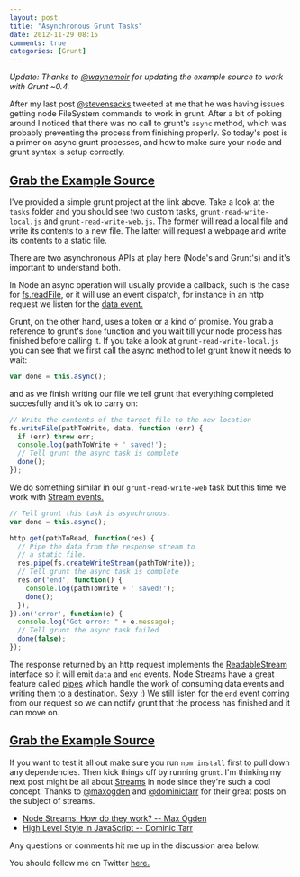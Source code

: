 ```yaml
---
layout: post
title: "Asynchronous Grunt Tasks"
date: 2012-11-29 08:15
comments: true
categories: [Grunt]
---
```


*Update: Thanks to [@waynemoir](https://twitter.com/waynemoir) for updating the example source to work with Grunt ~0.4.*

After my last post [@stevensacks](https://twitter.com/stevensacks) tweeted at me that he was having issues getting node FileSystem commands to work in grunt. After a bit of poking around I noticed that there was no call to grunt's `async` method, which was probably preventing the process from finishing properly. So today's post is a primer on async grunt processes, and how to make sure your node and grunt syntax is setup correctly.

<!--more-->

## [Grab the Example Source](https://github.com/robdodson/async-grunt-tasks)

I've provided a simple grunt project at the link above. Take a look at the `tasks` folder and you should see two custom tasks, `grunt-read-write-local.js` and `grunt-read-write-web.js`. The former will read a local file and write its contents to a new file. The latter will request a webpage and write its contents to a static file.

There are two asynchronous APIs at play here (Node's and Grunt's) and it's important to understand both.

In Node an async operation will usually provide a callback, such is the case for [fs.readFile](http://nodejs.org/api/fs.html#fs_fs_readfile_filename_encoding_callback), or it will use an event dispatch, for instance in an http request we listen for the [data event.](http://nodejs.org/api/http.html#http_event_data)

Grunt, on the other hand, uses a token or a kind of promise. You grab a reference to grunt's `done` function and you wait till your node process has finished before calling it. If you take a look at `grunt-read-write-local.js` you can see that we first call the async method to let grunt know it needs to wait:

``` js tasks/grunt-read-write-local.js
var done = this.async();
```

and as we finish writing our file we tell grunt that everything completed succesfully and it's ok to carry on:

``` js tasks/grunt-read-write-local.js
// Write the contents of the target file to the new location
fs.writeFile(pathToWrite, data, function (err) {
  if (err) throw err;
  console.log(pathToWrite + ' saved!');
  // Tell grunt the async task is complete
  done();
});
```

We do something similar in our `grunt-read-write-web` task but this time we work with [Stream events.](http://nodejs.org/api/stream.html#stream_stream)

``` js tasks/grunt-read-write-web.js
// Tell grunt this task is asynchronous.
var done = this.async();

http.get(pathToRead, function(res) {
  // Pipe the data from the response stream to
  // a static file.
  res.pipe(fs.createWriteStream(pathToWrite));
  // Tell grunt the async task is complete
  res.on('end', function() {
    console.log(pathToWrite + ' saved!');
    done();
  });
}).on('error', function(e) {
  console.log("Got error: " + e.message);
  // Tell grunt the async task failed
  done(false);
});
```
The response returned by an http request implements the [ReadableStream](http://nodejs.org/api/stream.html#stream_readable_stream) interface so it will emit `data` and `end` events. Node Streams have a great feature called [pipes](http://nodejs.org/api/stream.html#stream_stream_pipe_destination_options) which handle the work of consuming data events and writing them to a destination. Sexy :) We still listen for the `end` event coming from our request so we can notify grunt that the process has finished and it can move on.

## [Grab the Example Source](https://github.com/robdodson/async-grunt-tasks)

If you want to test it all out make sure you run `npm install` first to pull down any dependencies. Then kick things off by running `grunt`. I'm thinking my next post might be all about [Streams](http://nodejs.org/api/stream.html#stream_stream) in node since they're such a cool concept. Thanks to [@maxogden](https://twitter.com/maxogden) and [@dominictarr](https://twitter.com/dominictarr) for their great posts on the subject of streams.

- [Node Streams: How do they work? -- Max Ogden](http://maxogden.com/node-streams.html)
- [High Level Style in JavaScript -- Dominic Tarr](https://gist.github.com/2401787)

Any questions or comments hit me up in the discussion area below.

You should follow me on Twitter [here.](http://twitter.com/rob_dodson)
